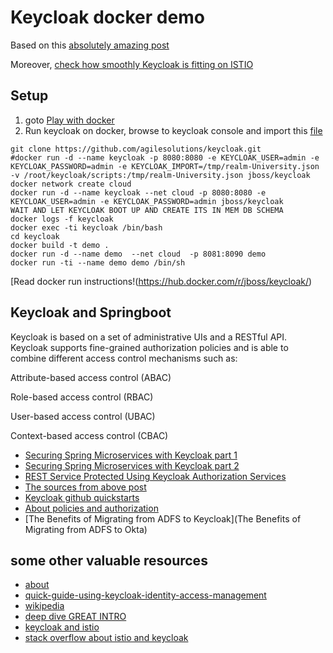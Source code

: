 # Keycloak docker demo

Based on this [absolutely amazing post](https://medium.com/@ravthiru/rest-service-protected-using-keycloak-authorization-services-a6ad2d8ecb9f)

Moreover, [check how smoothly Keycloak is fitting on ISTIO](https://www.keycloak.org/2018/02/keycloak-and-istio.html)

## Setup

1. goto [Play with docker](https://labs.play-with-docker.com/)
2. Run keycloak on docker, browse to keycloak console and import this [file](./scripts/realm-University.json)

```
git clone https://github.com/agilesolutions/keycloak.git
#docker run -d --name keycloak -p 8080:8080 -e KEYCLOAK_USER=admin -e KEYCLOAK_PASSWORD=admin -e KEYCLOAK_IMPORT=/tmp/realm-University.json -v /root/keycloak/scripts:/tmp/realm-University.json jboss/keycloak
docker network create cloud
docker run -d --name keycloak --net cloud -p 8080:8080 -e KEYCLOAK_USER=admin -e KEYCLOAK_PASSWORD=admin jboss/keycloak
WAIT AND LET KEYCLOAK BOOT UP AND CREATE ITS IN MEM DB SCHEMA
docker logs -f keycloak
docker exec -ti keycloak /bin/bash
cd keycloak
docker build -t demo .
docker run -d --name demo  --net cloud 	-p 8081:8090 demo
docker run -ti --name demo demo /bin/sh

```
[Read docker run instructions!(https://hub.docker.com/r/jboss/keycloak/)

## Keycloak and Springboot

Keycloak is based on a set of administrative UIs and a RESTful API. Keycloak supports fine-grained authorization policies and is able to combine different access control mechanisms such as:

Attribute-based access control (ABAC)

Role-based access control (RBAC)

User-based access control (UBAC)

Context-based access control (CBAC)

* [Securing Spring Microservices with Keycloak part 1](https://blog.jdriven.com/2018/10/securing-spring-microservices-with-keycloak-part-1/)
* [Securing Spring Microservices with Keycloak part 2](https://blog.jdriven.com/2018/10/securing-spring-microservices-with-keycloak-part-2/)
* [REST Service Protected Using Keycloak Authorization Services](https://medium.com/@ravthiru/rest-service-protected-using-keycloak-authorization-services-a6ad2d8ecb9f)
* [The sources from above post](https://github.com/ravthiru/keycloak-recepies)
* [Keycloak github quickstarts](https://github.com/keycloak/keycloak-quickstarts)
* [About policies and authorization](https://www.keycloak.org/docs/6.0/authorization_services/#_overview)
* [The Benefits of Migrating from ADFS to Keycloak](The Benefits of Migrating from ADFS to Okta)

## some other valuable resources

* [about](https://www.keycloak.org/about.html)
* [quick-guide-using-keycloak-identity-access-management](https://www.comakeit.com/blog/quick-guide-using-keycloak-identity-access-management/)
* [wikipedia](https://en.wikipedia.org/wiki/Keycloak)
* [deep dive GREAT INTRO](https://www.thomasvitale.com/introducing-keycloak-identity-access-management/)
* [keycloak and istio](https://www.keycloak.org/2018/02/keycloak-and-istio.html)
* [stack overflow about istio and keycloak](https://stackoverflow.com/questions/55159887/istio-oauth2-with-keycloak)
